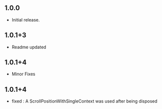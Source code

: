 ## 1.0.0

* Initial release.

## 1.0.1+3

* Readme updated

## 1.0.1+4

* Minor Fixes

## 1.0.1+4

* fixed : A ScrollPositionWithSingleContext was used after being disposed

